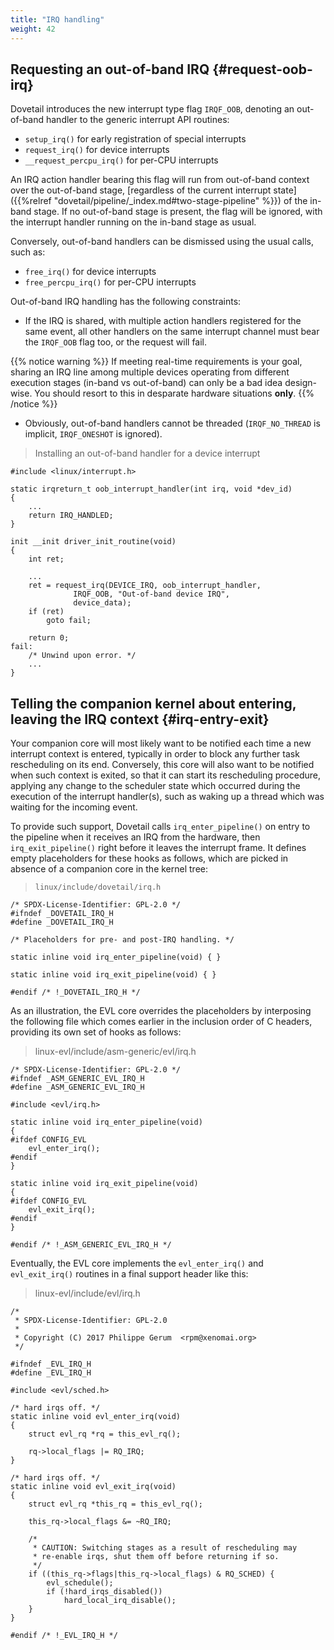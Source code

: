 ```yaml
---
title: "IRQ handling"
weight: 42
---
```


## Requesting an out-of-band IRQ {#request-oob-irq}

Dovetail introduces the new interrupt type flag `IRQF_OOB`, denoting
an out-of-band handler to the generic interrupt API routines:

- `setup_irq()` for early registration of special interrupts
- `request_irq()` for device interrupts
- `__request_percpu_irq()` for per-CPU interrupts

An IRQ action handler bearing this flag will run from out-of-band
context over the out-of-band stage, [regardless of the current
interrupt state]({{%relref
"dovetail/pipeline/_index.md#two-stage-pipeline" %}}) of the in-band
stage. If no out-of-band stage is present, the flag will be ignored,
with the interrupt handler running on the in-band stage as usual.

Conversely, out-of-band handlers can be dismissed using the usual
calls, such as:

- `free_irq()` for device interrupts
- `free_percpu_irq()` for per-CPU interrupts

Out-of-band IRQ handling has the following constraints:

- If the IRQ is shared, with multiple action handlers registered for
  the same event, all other handlers on the same interrupt channel
  must bear the `IRQF_OOB` flag too, or the request will fail.

{{% notice warning %}}
If meeting real-time requirements is your goal, sharing an IRQ line
among multiple devices operating from different execution stages
(in-band vs out-of-band) can only be a bad idea design-wise. You
should resort to this in desparate hardware situations **only**.
{{% /notice %}}

- Obviously, out-of-band handlers cannot be threaded (`IRQF_NO_THREAD`
  is implicit, `IRQF_ONESHOT` is ignored).

> Installing an out-of-band handler for a device interrupt

```
#include <linux/interrupt.h>

static irqreturn_t oob_interrupt_handler(int irq, void *dev_id)
{
	...
	return IRQ_HANDLED;
}

init __init driver_init_routine(void)
{
	int ret;

	...
	ret = request_irq(DEVICE_IRQ, oob_interrupt_handler,
			  IRQF_OOB, "Out-of-band device IRQ",
			  device_data);
	if (ret)
		goto fail;

	return 0;
fail:
	/* Unwind upon error. */
	...
}
```

## Telling the companion kernel about entering, leaving the IRQ context {#irq-entry-exit}

Your companion core will most likely want to be notified each time a
new interrupt context is entered, typically in order to block any
further task rescheduling on its end. Conversely, this core will also
want to be notified when such context is exited, so that it can start
its rescheduling procedure, applying any change to the scheduler state
which occurred during the execution of the interrupt handler(s), such
as waking up a thread which was waiting for the incoming event.

To provide such support, Dovetail calls `irq_enter_pipeline()` on
entry to the pipeline when it receives an IRQ from the hardware, then
`irq_exit_pipeline()` right before it leaves the interrupt frame. It
defines empty placeholders for these hooks as follows, which are
picked in absence of a companion core in the kernel tree:

>  `linux/include/dovetail/irq.h` 
```
/* SPDX-License-Identifier: GPL-2.0 */
#ifndef _DOVETAIL_IRQ_H
#define _DOVETAIL_IRQ_H

/* Placeholders for pre- and post-IRQ handling. */

static inline void irq_enter_pipeline(void) { }

static inline void irq_exit_pipeline(void) { }

#endif /* !_DOVETAIL_IRQ_H */
```

As an illustration, the EVL core overrides the placeholders by
interposing the following file which comes earlier in the inclusion
order of C headers, providing its own set of hooks as follows:

> linux-evl/include/asm-generic/evl/irq.h
```
/* SPDX-License-Identifier: GPL-2.0 */
#ifndef _ASM_GENERIC_EVL_IRQ_H
#define _ASM_GENERIC_EVL_IRQ_H

#include <evl/irq.h>

static inline void irq_enter_pipeline(void)
{
#ifdef CONFIG_EVL
	evl_enter_irq();
#endif
}

static inline void irq_exit_pipeline(void)
{
#ifdef CONFIG_EVL
	evl_exit_irq();
#endif
}

#endif /* !_ASM_GENERIC_EVL_IRQ_H */
```

Eventually, the EVL core implements the `evl_enter_irq()` and
`evl_exit_irq()` routines in a final support header like this:

> linux-evl/include/evl/irq.h
```
/*
 * SPDX-License-Identifier: GPL-2.0
 *
 * Copyright (C) 2017 Philippe Gerum  <rpm@xenomai.org>
 */

#ifndef _EVL_IRQ_H
#define _EVL_IRQ_H

#include <evl/sched.h>

/* hard irqs off. */
static inline void evl_enter_irq(void)
{
	struct evl_rq *rq = this_evl_rq();

	rq->local_flags |= RQ_IRQ;
}

/* hard irqs off. */
static inline void evl_exit_irq(void)
{
	struct evl_rq *this_rq = this_evl_rq();

	this_rq->local_flags &= ~RQ_IRQ;

	/*
	 * CAUTION: Switching stages as a result of rescheduling may
	 * re-enable irqs, shut them off before returning if so.
	 */
	if ((this_rq->flags|this_rq->local_flags) & RQ_SCHED) {
		evl_schedule();
		if (!hard_irqs_disabled())
			hard_local_irq_disable();
	}
}

#endif /* !_EVL_IRQ_H */
```
